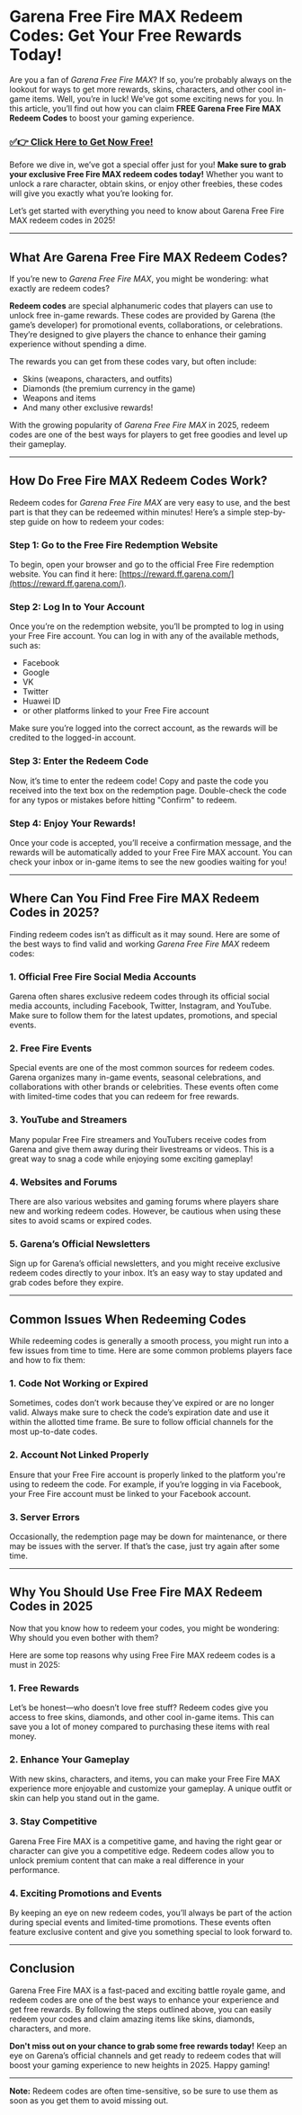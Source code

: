 # Garena Free Fire MAX Redeem Codes: Get Your Free Rewards Today!

Are you a fan of *Garena Free Fire MAX*? If so, you’re probably always on the lookout for ways to get more rewards, skins, characters, and other cool in-game items. Well, you’re in luck! We’ve got some exciting news for you. In this article, you’ll find out how you can claim **FREE Garena Free Fire MAX Redeem Codes** to boost your gaming experience.

### [✅👉 Click Here to Get Now Free!](https://justrewards.xyz/f/f/m)

Before we dive in, we’ve got a special offer just for you! **Make sure to grab your exclusive Free Fire MAX redeem codes today!** Whether you want to unlock a rare character, obtain skins, or enjoy other freebies, these codes will give you exactly what you’re looking for.

Let’s get started with everything you need to know about Garena Free Fire MAX redeem codes in 2025!

---

## What Are Garena Free Fire MAX Redeem Codes?

If you’re new to *Garena Free Fire MAX*, you might be wondering: what exactly are redeem codes?

**Redeem codes** are special alphanumeric codes that players can use to unlock free in-game rewards. These codes are provided by Garena (the game’s developer) for promotional events, collaborations, or celebrations. They’re designed to give players the chance to enhance their gaming experience without spending a dime.

The rewards you can get from these codes vary, but often include:
- Skins (weapons, characters, and outfits)
- Diamonds (the premium currency in the game)
- Weapons and items
- And many other exclusive rewards!

With the growing popularity of *Garena Free Fire MAX* in 2025, redeem codes are one of the best ways for players to get free goodies and level up their gameplay.

---

## How Do Free Fire MAX Redeem Codes Work?

Redeem codes for *Garena Free Fire MAX* are very easy to use, and the best part is that they can be redeemed within minutes! Here’s a simple step-by-step guide on how to redeem your codes:

### Step 1: Go to the Free Fire Redemption Website

To begin, open your browser and go to the official Free Fire redemption website. You can find it here: [https://reward.ff.garena.com/](https://reward.ff.garena.com/).

### Step 2: Log In to Your Account

Once you’re on the redemption website, you’ll be prompted to log in using your Free Fire account. You can log in with any of the available methods, such as:
- Facebook
- Google
- VK
- Twitter
- Huawei ID
- or other platforms linked to your Free Fire account

Make sure you’re logged into the correct account, as the rewards will be credited to the logged-in account.

### Step 3: Enter the Redeem Code

Now, it’s time to enter the redeem code! Copy and paste the code you received into the text box on the redemption page. Double-check the code for any typos or mistakes before hitting "Confirm" to redeem.

### Step 4: Enjoy Your Rewards!

Once your code is accepted, you’ll receive a confirmation message, and the rewards will be automatically added to your Free Fire MAX account. You can check your inbox or in-game items to see the new goodies waiting for you!

---

## Where Can You Find Free Fire MAX Redeem Codes in 2025?

Finding redeem codes isn’t as difficult as it may sound. Here are some of the best ways to find valid and working *Garena Free Fire MAX* redeem codes:

### 1. **Official Free Fire Social Media Accounts**
Garena often shares exclusive redeem codes through its official social media accounts, including Facebook, Twitter, Instagram, and YouTube. Make sure to follow them for the latest updates, promotions, and special events.

### 2. **Free Fire Events**
Special events are one of the most common sources for redeem codes. Garena organizes many in-game events, seasonal celebrations, and collaborations with other brands or celebrities. These events often come with limited-time codes that you can redeem for free rewards.

### 3. **YouTube and Streamers**
Many popular Free Fire streamers and YouTubers receive codes from Garena and give them away during their livestreams or videos. This is a great way to snag a code while enjoying some exciting gameplay!

### 4. **Websites and Forums**
There are also various websites and gaming forums where players share new and working redeem codes. However, be cautious when using these sites to avoid scams or expired codes.

### 5. **Garena’s Official Newsletters**
Sign up for Garena’s official newsletters, and you might receive exclusive redeem codes directly to your inbox. It’s an easy way to stay updated and grab codes before they expire.

---

## Common Issues When Redeeming Codes

While redeeming codes is generally a smooth process, you might run into a few issues from time to time. Here are some common problems players face and how to fix them:

### 1. **Code Not Working or Expired**
Sometimes, codes don’t work because they’ve expired or are no longer valid. Always make sure to check the code’s expiration date and use it within the allotted time frame. Be sure to follow official channels for the most up-to-date codes.

### 2. **Account Not Linked Properly**
Ensure that your Free Fire account is properly linked to the platform you're using to redeem the code. For example, if you’re logging in via Facebook, your Free Fire account must be linked to your Facebook account.

### 3. **Server Errors**
Occasionally, the redemption page may be down for maintenance, or there may be issues with the server. If that’s the case, just try again after some time.

---

## Why You Should Use Free Fire MAX Redeem Codes in 2025

Now that you know how to redeem your codes, you might be wondering: Why should you even bother with them?

Here are some top reasons why using Free Fire MAX redeem codes is a must in 2025:

### 1. **Free Rewards**
Let’s be honest—who doesn’t love free stuff? Redeem codes give you access to free skins, diamonds, and other cool in-game items. This can save you a lot of money compared to purchasing these items with real money.

### 2. **Enhance Your Gameplay**
With new skins, characters, and items, you can make your Free Fire MAX experience more enjoyable and customize your gameplay. A unique outfit or skin can help you stand out in the game.

### 3. **Stay Competitive**
Garena Free Fire MAX is a competitive game, and having the right gear or character can give you a competitive edge. Redeem codes allow you to unlock premium content that can make a real difference in your performance.

### 4. **Exciting Promotions and Events**
By keeping an eye on new redeem codes, you’ll always be part of the action during special events and limited-time promotions. These events often feature exclusive content and give you something special to look forward to.

---

## Conclusion

Garena Free Fire MAX is a fast-paced and exciting battle royale game, and redeem codes are one of the best ways to enhance your experience and get free rewards. By following the steps outlined above, you can easily redeem your codes and claim amazing items like skins, diamonds, characters, and more.

**Don't miss out on your chance to grab some free rewards today!** Keep an eye on Garena’s official channels and get ready to redeem codes that will boost your gaming experience to new heights in 2025. Happy gaming!

---

**Note:** Redeem codes are often time-sensitive, so be sure to use them as soon as you get them to avoid missing out.
